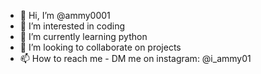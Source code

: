 - 👋 Hi, I’m @ammy0001
- 👀 I’m interested in coding
- 🌱 I’m currently learning python
- 💞️ I’m looking to collaborate on projects 
- 📫 How to reach me - DM me on instagram: @i_ammy01

<!---
ammy0001/ammy0001 is a ✨ special ✨ repository because its `README.md` (this file) appears on your GitHub profile.
You can click the Preview link to take a look at your changes.
--->
